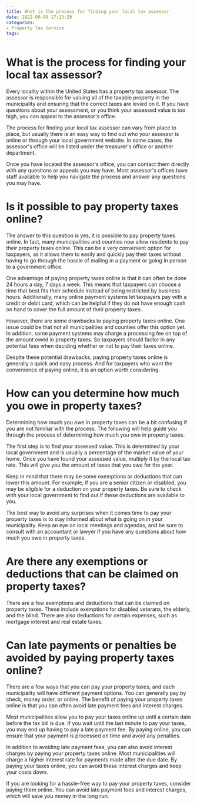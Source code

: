```yaml
---
title: What is the process for finding your local tax assessor
date: 2022-09-09 17:13:29
categories:
- Property Tax Service
tags:
---
```



#  What is the process for finding your local tax assessor?

Every locality within the United States has a property tax assessor. The assessor is responsible for valuing all of the taxable property in the municipality and ensuring that the correct taxes are levied on it. If you have questions about your assessment, or you think your assessed value is too high, you can appeal to the assessor's office.

The process for finding your local tax assessor can vary from place to place, but usually there is an easy way to find out who your assessor is online or through your local government website. In some cases, the assessor's office will be listed under the treasurer's office or another department.

Once you have located the assessor's office, you can contact them directly with any questions or appeals you may have. Most assessor's offices have staff available to help you navigate the process and answer any questions you may have.

#  Is it possible to pay property taxes online?

The answer to this question is yes, it is possible to pay property taxes online. In fact, many municipalities and counties now allow residents to pay their property taxes online. This can be a very convenient option for taxpayers, as it allows them to easily and quickly pay their taxes without having to go through the hassle of mailing in a payment or going in person to a government office.

One advantage of paying property taxes online is that it can often be done 24 hours a day, 7 days a week. This means that taxpayers can choose a time that best fits their schedule instead of being restricted by business hours. Additionally, many online payment systems let taxpayers pay with a credit or debit card, which can be helpful if they do not have enough cash on hand to cover the full amount of their property taxes.

However, there are some drawbacks to paying property taxes online. One issue could be that not all municipalities and counties offer this option yet. In addition, some payment systems may charge a processing fee on top of the amount owed in property taxes. So taxpayers should factor in any potential fees when deciding whether or not to pay their taxes online.

Despite these potential drawbacks, paying property taxes online is generally a quick and easy process. And for taxpayers who want the convenience of paying online, it is an option worth considering.

#  How can you determine how much you owe in property taxes?

Determining how much you owe in property taxes can be a bit confusing if you are not familiar with the process. The following will help guide you through the process of determining how much you owe in property taxes.

The first step is to find your assessed value. This is determined by your local government and is usually a percentage of the market value of your home. Once you have found your assessed value, multiply it by the local tax rate. This will give you the amount of taxes that you owe for the year.

Keep in mind that there may be some exemptions or deductions that can lower this amount. For example, if you are a senior citizen or disabled, you may be eligible for a deduction on your property taxes. Be sure to check with your local government to find out if these deductions are available to you.

The best way to avoid any surprises when it comes time to pay your property taxes is to stay informed about what is going on in your municipality. Keep an eye on local meetings and agendas, and be sure to consult with an accountant or lawyer if you have any questions about how much you owe in property taxes.

#  Are there any exemptions or deductions that can be claimed on property taxes?

There are a few exemptions and deductions that can be claimed on property taxes. These include exemptions for disabled veterans, the elderly, and the blind. There are also deductions for certain expenses, such as mortgage interest and real estate taxes.

#  Can late payments or penalties be avoided by paying property taxes online?

There are a few ways that you can pay your property taxes, and each municipality will have different payment options. You can generally pay by check, money order, or online. The benefit of paying your property taxes online is that you can often avoid late payment fees and interest charges.

Most municipalities allow you to pay your taxes online up until a certain date before the tax bill is due. If you wait until the last minute to pay your taxes, you may end up having to pay a late payment fee. By paying online, you can ensure that your payment is processed on time and avoid any penalties.

In addition to avoiding late payment fees, you can also avoid interest charges by paying your property taxes online. Most municipalities will charge a higher interest rate for payments made after the due date. By paying your taxes online, you can avoid these interest charges and keep your costs down.

If you are looking for a hassle-free way to pay your property taxes, consider paying them online. You can avoid late payment fees and interest charges, which will save you money in the long run.